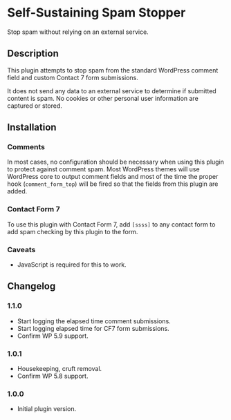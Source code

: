 # Self-Sustaining Spam Stopper

Stop spam without relying on an external service.

## Description

This plugin attempts to stop spam from the standard WordPress comment field and custom Contact 7 form submissions.

It does not send any data to an external service to determine if submitted content is spam. No cookies or other personal user information are captured or stored.

## Installation

### Comments

In most cases, no configuration should be necessary when using this plugin to protect against comment spam. Most WordPress themes will use WordPress core to output comment fields and most of the time the proper hook (`comment_form_top`) will be fired so that the fields from this plugin are added.

### Contact Form 7

To use this plugin with Contact Form 7, add `[ssss]` to any contact form to add spam checking by this plugin to the form.

### Caveats

* JavaScript is required for this to work.

## Changelog

### 1.1.0

* Start logging the elapsed time comment submissions.
* Start logging elapsed time for CF7 form submissions.
* Confirm WP 5.9 support.

### 1.0.1

* Housekeeping, cruft removal.
* Confirm WP 5.8 support.

### 1.0.0

* Initial plugin version.
